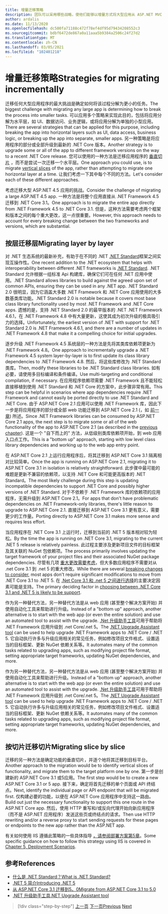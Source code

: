 ```yaml
---
title: 增量迁移策略
description: 团队可以采用哪些战略，使他们能够以增量方式将大型应用从 ASP.NET MVC 迁移到 .NET Core？
author: ardalis
ms.date: 11/13/2020
ms.openlocfilehash: dc500fa71188c472f78ef4df95d79434208552c3
ms.sourcegitcommit: bdbf6472de867a0a11aaa5b9384a2506c24f27d2
ms.translationtype: MT
ms.contentlocale: zh-CN
ms.lasthandoff: 03/05/2021
ms.locfileid: "102401218"
---
```

# <a name="strategies-for-migrating-incrementally"></a><span data-ttu-id="80a90-103">增量迁移策略</span><span class="sxs-lookup"><span data-stu-id="80a90-103">Strategies for migrating incrementally</span></span>

<span data-ttu-id="80a90-104">迁移任何大型应用程序的最大挑战是确定如何将该过程分解为更小的任务。</span><span class="sxs-lookup"><span data-stu-id="80a90-104">The biggest challenge with migrating any large app is determining how to break the process into smaller tasks.</span></span> <span data-ttu-id="80a90-105">可以应用多个策略来实现此目的，包括将应用分解为水平层，如 UI、数据访问、业务逻辑，或将应用分解为单独的小型应用。</span><span class="sxs-lookup"><span data-stu-id="80a90-105">There are several strategies that can be applied for this purpose, including breaking the app into horizontal layers such as UI, data access, business logic, or breaking up the app into separate, smaller apps.</span></span> <span data-ttu-id="80a90-106">另一种策略是将应用程序的部分或全部升级到最新的 .NET Core 版本。</span><span class="sxs-lookup"><span data-stu-id="80a90-106">Another strategy is to upgrade some or all of the app to different framework versions on the way to a recent .NET Core release.</span></span> <span data-ttu-id="80a90-107">您可以使用的一种方法是迁移应用程序的 [垂直切片](https://deviq.com/practices/vertical-slices) ，而不是尝试一次迁移一个水平层。</span><span class="sxs-lookup"><span data-stu-id="80a90-107">One approach you could use, is to migrate [vertical slices](https://deviq.com/practices/vertical-slices) of the app, rather than attempting to migrate one horizontal layer at a time.</span></span> <span data-ttu-id="80a90-108">让我们考虑一下其中每个不同的方法。</span><span class="sxs-lookup"><span data-stu-id="80a90-108">Let's consider each of these different approaches.</span></span>

<span data-ttu-id="80a90-109">考虑迁移大型 ASP.NET 4.5 应用的挑战。</span><span class="sxs-lookup"><span data-stu-id="80a90-109">Consider the challenge of migrating a large ASP.NET 4.5 app.</span></span> <span data-ttu-id="80a90-110">一种方法是将整个应用直接从 .NET Framework 4.5 迁移到 .NET Core 3.1。</span><span class="sxs-lookup"><span data-stu-id="80a90-110">One approach is to migrate the entire app directly from .NET Framework 4.5 to .NET Core 3.1.</span></span> <span data-ttu-id="80a90-111">但是，这种方法需要考虑两个框架和版本之间的每个重大更改，这一点很重要。</span><span class="sxs-lookup"><span data-stu-id="80a90-111">However, this approach needs to account for every breaking change between the two frameworks and versions, which are substantial.</span></span>

## <a name="migrating-layer-by-layer"></a><span data-ttu-id="80a90-112">按层迁移层</span><span class="sxs-lookup"><span data-stu-id="80a90-112">Migrating layer by layer</span></span>

<span data-ttu-id="80a90-113">对 .NET 生态系统的最新补充，有助于在不同的 .NET [.NET Standard](https://dotnet.microsoft.com/platform/dotnet-standard)框架之间实现互操作性。</span><span class="sxs-lookup"><span data-stu-id="80a90-113">One recent addition to the .NET ecosystem that helps with interoperability between different .NET frameworks is [.NET Standard](https://dotnet.microsoft.com/platform/dotnet-standard).</span></span> <span data-ttu-id="80a90-114">.NET Standard 允许根据一组标准 Api 构建库，确保它们可在任何 .NET 应用中使用。</span><span class="sxs-lookup"><span data-stu-id="80a90-114">.NET Standard allows libraries to build against the agreed upon set of common APIs, ensuring they can be used in any .NET app.</span></span> <span data-ttu-id="80a90-115">.NET Standard 2.0 很明显，因为它涵盖大多数 .NET Framework 和 .NET Core 应用使用的大多数基类库功能。</span><span class="sxs-lookup"><span data-stu-id="80a90-115">.NET Standard 2.0 is notable because it covers most base class library functionality used by most .NET Framework and .NET Core apps.</span></span> <span data-ttu-id="80a90-116">遗憾的是，支持 .NET Standard 2.0 的最早版本的 .NET .NET Framework 4.6.1，在 .NET Framework 4.8 中有大量更新，这使其成为初次升级的极具吸引力的选择。</span><span class="sxs-lookup"><span data-stu-id="80a90-116">Unfortunately, the earliest version of .NET with support for .NET Standard 2.0 is .NET Framework 4.6.1, and there are a number of updates in .NET Framework 4.8 that make it a compelling choice for initial upgrades.</span></span>

<span data-ttu-id="80a90-117">逐步升级 .NET Framework 4.5 系统层的一种方法是先将其类库依赖项更新为 .NET Framework 4.8。</span><span class="sxs-lookup"><span data-stu-id="80a90-117">One approach to incrementally upgrade a .NET Framework 4.5 system layer-by-layer is to first update its class library dependencies to .NET Framework 4.8.</span></span> <span data-ttu-id="80a90-118">然后，将这些库修改为 .NET Standard 类库。</span><span class="sxs-lookup"><span data-stu-id="80a90-118">Then, modify these libraries to be .NET Standard class libraries.</span></span> <span data-ttu-id="80a90-119">如有必要，请使用多目标编译和条件编译。</span><span class="sxs-lookup"><span data-stu-id="80a90-119">Use multi-targeting and conditional compilation, if necessary.</span></span> <span data-ttu-id="80a90-120">在应用程序依赖项需要 .NET Framework 且不能轻松直接移植到使用 .NET Standard 和 .NET Core 的方案中，此步骤非常有用。</span><span class="sxs-lookup"><span data-stu-id="80a90-120">This step can be helpful in scenarios where app dependencies require .NET Framework and cannot easily be ported directly to use .NET Standard and .NET Core.</span></span> <span data-ttu-id="80a90-121">由于 ASP.NET Core 2.1 应用可以使用 .NET Framework 库，因此下一步是将应用程序的部分或全部 web 功能迁移到 ASP.NET Core 2.1 (，如 [前一章](choose-net-core-version.md)) 所述。</span><span class="sxs-lookup"><span data-stu-id="80a90-121">Since .NET Framework libraries can be consumed by ASP.NET Core 2.1 apps, the next step is to migrate some or all of the web functionality of the app to ASP.NET Core 2.1 (as described in the [previous chapter](choose-net-core-version.md)).</span></span> <span data-ttu-id="80a90-122">这是一个 "自下而上的" 方法，从低级别类库依赖项开始，到 web 应用入口点工作。</span><span class="sxs-lookup"><span data-stu-id="80a90-122">This is a "bottom up" approach, starting with low level class library dependencies and working up to the web app entry point.</span></span>

<span data-ttu-id="80a90-123">在 ASP.NET Core 2.1 上运行应用程序后，将其迁移到 ASP.NET Core 3.1 隔离相对比较简单。</span><span class="sxs-lookup"><span data-stu-id="80a90-123">Once the app is running on ASP.NET Core 2.1, migrating it to ASP.NET Core 3.1 in isolation is relatively straightforward.</span></span> <span data-ttu-id="80a90-124">此步骤中最可能的难题是更新不兼容的依赖项，以支持 .NET Core 和可能更高版本的 .NET Standard。</span><span class="sxs-lookup"><span data-stu-id="80a90-124">The most likely challenge during this step is updating incompatible dependencies to support .NET Core and possibly higher versions of .NET Standard.</span></span> <span data-ttu-id="80a90-125">对于不依赖于 .NET Framework 库的依赖项的应用程序，无需升级到 ASP.NET Core 2.1。</span><span class="sxs-lookup"><span data-stu-id="80a90-125">For apps that don't have problematic dependencies on .NET Framework-only libraries, there's little reason to upgrade to ASP.NET Core 2.1.</span></span> <span data-ttu-id="80a90-126">直接迁移到 ASP.NET Core 3.1 更有意义，需要更少的工作量。</span><span class="sxs-lookup"><span data-stu-id="80a90-126">Porting directly to ASP.NET Core 3.1 makes more sense and requires less effort.</span></span>

<span data-ttu-id="80a90-127">当应用程序在 .NET Core 3.1 上运行时，迁移到当前的 .NET 5 版本相对较为轻松。</span><span class="sxs-lookup"><span data-stu-id="80a90-127">By the time the app is running on .NET Core 3.1, migrating to the current .NET 5 release is relatively painless.</span></span> <span data-ttu-id="80a90-128">此过程主要涉及更新项目文件的目标框架及其关联的 NuGet 包依赖项。</span><span class="sxs-lookup"><span data-stu-id="80a90-128">The process primarily involves updating the target framework of your project files and their associated NuGet package dependencies.</span></span> <span data-ttu-id="80a90-129">尽管有几项 [重大更改需要考虑](../../core/compatibility/5.0.md)，但大多数应用程序不需要对从 .net Core 3.1 到 .net 5 的重大修改。</span><span class="sxs-lookup"><span data-stu-id="80a90-129">While there are several [breaking changes to consider](../../core/compatibility/5.0.md), most apps don't require significant modifications to move from .NET Core 3.1 to .NET 5.</span></span> <span data-ttu-id="80a90-130">在 [.Net Core 3.1 和 .net 5 之间进行选择](choose-net-core-version.md)的主要决定因素可能是支持。</span><span class="sxs-lookup"><span data-stu-id="80a90-130">The primary deciding factor in [choosing between .NET Core 3.1 and .NET 5 is likely to be support](choose-net-core-version.md).</span></span>

<span data-ttu-id="80a90-131">作为另一种替代方法，另一种替代方法是从 web 应用 (甚至整个解决方案开始) 并使用自动化工具来帮助进行升级。</span><span class="sxs-lookup"><span data-stu-id="80a90-131">Instead of a "bottom up" approach, another alternative is to start with the web app (or even the entire solution) and use an automated tool to assist with the upgrade.</span></span> <span data-ttu-id="80a90-132">[.Net 升级助手工具](https://aka.ms/dotnet-upgrade-assistant)可用于帮助将 .NET Framework 应用升级到 .net Core/.net 5。</span><span class="sxs-lookup"><span data-stu-id="80a90-132">The [.NET Upgrade Assistant tool](https://aka.ms/dotnet-upgrade-assistant) can be used to help upgrade .NET Framework apps to .NET Core / .NET 5.</span></span> <span data-ttu-id="80a90-133">它自动执行许多与升级应用相关的常见任务，例如修改项目文件格式、设置适当的目标框架、更新 NuGet 依赖关系等。</span><span class="sxs-lookup"><span data-stu-id="80a90-133">It automates many of the common tasks related to upgrading apps, such as modifying project file format, setting appropriate target frameworks, updating NuGet dependencies, and more.</span></span>

<span data-ttu-id="80a90-134">作为另一种替代方法，另一种替代方法是从 web 应用 (甚至整个解决方案开始) 并使用自动化工具来帮助进行升级。</span><span class="sxs-lookup"><span data-stu-id="80a90-134">Instead of a "bottom up" approach, another alternative is to start with the web app (or even the entire solution) and use an automated tool to assist with the upgrade.</span></span> <span data-ttu-id="80a90-135">[.Net 升级助手工具](https://aka.ms/dotnet-upgrade-assistant)可用于帮助将 .NET Framework 应用升级到 .net Core/.net 5。</span><span class="sxs-lookup"><span data-stu-id="80a90-135">The [.NET Upgrade Assistant tool](https://aka.ms/dotnet-upgrade-assistant) can be used to help upgrade .NET Framework apps to .NET Core / .NET 5.</span></span> <span data-ttu-id="80a90-136">它自动执行许多与升级应用相关的常见任务，例如修改项目文件格式、设置适当的目标框架、更新 NuGet 依赖关系等。</span><span class="sxs-lookup"><span data-stu-id="80a90-136">It automates many of the common tasks related to upgrading apps, such as modifying project file format, setting appropriate target frameworks, updating NuGet dependencies, and more.</span></span>

## <a name="migrating-slice-by-slice"></a><span data-ttu-id="80a90-137">按切片迁移切片</span><span class="sxs-lookup"><span data-stu-id="80a90-137">Migrating slice by slice</span></span>

<span data-ttu-id="80a90-138">迁移的另一种方法是确定功能的垂直切片，并逐个地将其迁移到目标平台。</span><span class="sxs-lookup"><span data-stu-id="80a90-138">Another approach to the migration would be to identify vertical slices of functionality, and migrate them to the target platform one by one.</span></span> <span data-ttu-id="80a90-139">第一步是创建新的 ASP.NET Core 3.1 或5应用。</span><span class="sxs-lookup"><span data-stu-id="80a90-139">The first step would be to create a new ASP.NET Core 3.1 or 5 app.</span></span> <span data-ttu-id="80a90-140">接下来，确定将首先迁移的单个页面或 API 终结点。</span><span class="sxs-lookup"><span data-stu-id="80a90-140">Next, identify the individual page or API endpoint that will be migrated first.</span></span> <span data-ttu-id="80a90-141">仅构建必要的功能，以便在 ASP.NET Core 应用程序中支持这一路由。</span><span class="sxs-lookup"><span data-stu-id="80a90-141">Build out just the necessary functionality to support this one route in the ASP.NET Core app.</span></span> <span data-ttu-id="80a90-142">然后，使用 HTTP 重写和/或反向代理开始向新应用程序（而不是 ASP.NET 应用程序）发送这些页或终结点的请求。</span><span class="sxs-lookup"><span data-stu-id="80a90-142">Then use HTTP rewriting and/or a reverse proxy to start sending requests for these pages or endpoints to the new app rather than the ASP.NET app.</span></span>

<span data-ttu-id="80a90-143">有关如何使用 IIS 遵循此策略的一些具体指导 [，请参阅部署方案第5章](deployment-scenarios.md)。</span><span class="sxs-lookup"><span data-stu-id="80a90-143">Some specific guidance on how to follow this strategy using IIS is covered in [Chapter 5, Deployment Scenarios](deployment-scenarios.md).</span></span>

## <a name="references"></a><span data-ttu-id="80a90-144">参考</span><span class="sxs-lookup"><span data-stu-id="80a90-144">References</span></span>

- [<span data-ttu-id="80a90-145">什么是 .NET Standard？</span><span class="sxs-lookup"><span data-stu-id="80a90-145">What is .NET Standard?</span></span>](https://dotnet.microsoft.com/platform/dotnet-standard)
- [<span data-ttu-id="80a90-146">.NET 5 简介</span><span class="sxs-lookup"><span data-stu-id="80a90-146">Introducing .NET 5</span></span>](https://devblogs.microsoft.com/dotnet/introducing-net-5/)
- [<span data-ttu-id="80a90-147">从 ASP.NET Core 3.1 迁移到5。0</span><span class="sxs-lookup"><span data-stu-id="80a90-147">Migrate from ASP.NET Core 3.1 to 5.0</span></span>](/aspnet/core/migration/31-to-50)
- [<span data-ttu-id="80a90-148">.NET 升级助手工具</span><span class="sxs-lookup"><span data-stu-id="80a90-148">.NET Upgrade Assistant tool</span></span>](https://aka.ms/dotnet-upgrade-assistant)

>[!div class="step-by-step"]
><span data-ttu-id="80a90-149">[上一页](choose-net-core-version.md)
>[下一页](migrate-web-forms.md)</span><span class="sxs-lookup"><span data-stu-id="80a90-149">[Previous](choose-net-core-version.md)
[Next](migrate-web-forms.md)</span></span>
